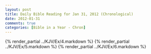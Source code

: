 ```yaml
---
layout: post
title: Daily Bible Reading for Jan 31, 2012 (Chronological)
date: 2012-01-31
comments: true
categories: [Bible in a Year - Chron]
---
```

{% render_partial ../KJV/Ex/4.markdown %}
{% render_partial ../KJV/Ex/5.markdown %}
{% render_partial ../KJV/Ex/6.markdown %}

